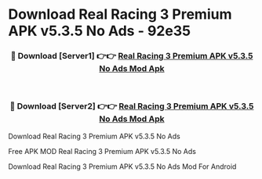 # Download Real Racing 3 Premium APK v5.3.5 No Ads - 92e35



<div align="center">
<h3>🔴 Download [Server1] 👉👉 <a href="https://momento.my/?title=Real_Racing_3_Premium_APK_v5.3.5_No_Ads">Real Racing 3 Premium APK v5.3.5 No Ads Mod Apk</a></h3><br>

<h3>🔴 Download [Server2] 👉👉 <a href="https://momento.my/?title=Real_Racing_3_Premium_APK_v5.3.5_No_Ads">Real Racing 3 Premium APK v5.3.5 No Ads Mod Apk</a></h3>
</div>



Download Real Racing 3 Premium APK v5.3.5 No Ads 

Free APK MOD Real Racing 3 Premium APK v5.3.5 No Ads 

Download Real Racing 3 Premium APK v5.3.5 No Ads Mod For Android
